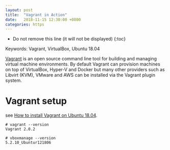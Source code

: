 ```yaml
---
layout: post
title:  "Vagrant in Action"
date:   2018-11-15 12:30:00 +0800
categories: https
---
```


* Do not remove this line (it will not be displayed)
{:toc}

Keywords: Vagrant, VirtualBox, Ubuntu 18.04

[Vagrant] is an open source command line tool for building and managing virtual machine environments. By default Vagrant can provision machines on top of VirtualBox, Hyper-V and Docker but many other providers such as Libvirt (KVM), VMware and AWS can be installed via the Vagrant plugin system.


# Vagrant setup

see [How to install Vagrant on Ubuntu 18.04].

```
# vagrant --version
Vagrant 2.0.2

# vboxmanage --version
5.2.10_Ubuntur121806
```


[Vagrant]: https://www.vagrantup.com/

[Vagrant介绍-从使用到放弃再到掌握完全指南- 我在一年内使用Vagrant的心路历程]: https://jimmysong.io/posts/vagrant-intro/

[How to install Vagrant on Ubuntu 18.04]: https://linuxize.com/post/how-to-install-vagrant-on-ubuntu-18-04/
[How To Install VirtualBox on Ubuntu 18.04]: https://linuxize.com/post/how-to-install-virtualbox-on-ubuntu-18-04/

